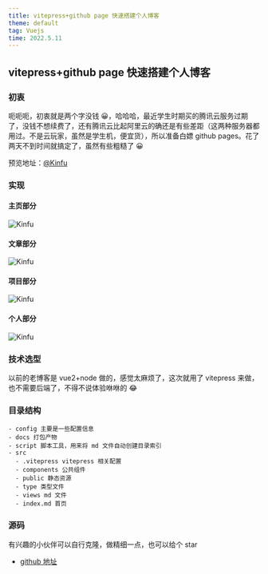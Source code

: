 ```yaml
---
title: vitepress+github page 快速搭建个人博客
theme: default
tag: Vuejs
time: 2022.5.11
---
```


## vitepress+github page 快速搭建个人博客

### 初衷

呃呃呃，初衷就是两个字没钱 😀，哈哈哈，最近学生时期买的腾讯云服务过期了，没钱不想续费了，还有腾讯云比起阿里云的确还是有些差距（这两种服务器都用过。不是云玩家，虽然是学生机，便宜货），所以准备白嫖 github pages。花了两天不到时间就搞定了，虽然有些粗糙了 😀

预览地址：[@Kinfu](kinfuyang.github.io)

### 实现

#### 主页部分

![Kinfu](/articles/blog.jpg)

#### 文章部分

![Kinfu](/articles/blog2.jpg)

#### 项目部分

![Kinfu](/articles/blog1.jpg)

#### 个人部分

![Kinfu](/articles/blog3.jpg)

### 技术选型

以前的老博客是 vue2+node 做的，感觉太麻烦了，这次就用了 vitepress 来做，也不需要后端了，不得不说体验咻咻的 😂

### 目录结构

```
- config 主要是一些配置信息
- docs 打包产物
- script 脚本工具，用来将 md 文件自动创建目录索引
- src
  - .vitepress vitepress 相关配置
  - components 公共组件
  - public 静态资源
  - type 类型文件
  - views md 文件
  - index.md 首页

```

### 源码

有兴趣的小伙伴可以自行克隆，做精细一点，也可以给个 star

- [github 地址](https://github.com/kinfuyang/kinfuyang.github.io)
